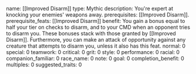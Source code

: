name: [[Improved Disarm]]
type: Mythic
description: You're expert at knocking your enemies' weapons away.
prerequisites: [[Improved Disarm]].
prerequisite_feats: [[Improved Disarm]]
benefit: You gain a bonus equal to half your tier on checks to disarm, and to your CMD when an opponent tries to disarm you. These bonuses stack with those granted by [[Improved Disarm]]. Furthermore, you can make an attack of opportunity against any creature that attempts to disarm you, unless it also has this feat.
normal: 0
special: 0
teamwork: 0
critical: 0
grit: 0
style: 0
performance: 0
racial: 0
companion_familiar: 0
race_name: 0
note: 0
goal: 0
completion_benefit: 0
multiples: 0
suggested_traits: 0
